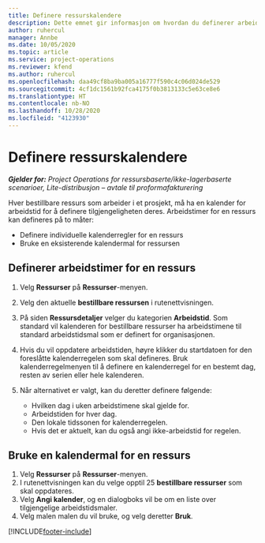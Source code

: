 ```yaml
---
title: Definere ressurskalendere
description: Dette emnet gir informasjon om hvordan du definerer arbeidstidskalendrene for ressurser i Project Operations.
author: ruhercul
manager: Annbe
ms.date: 10/05/2020
ms.topic: article
ms.service: project-operations
ms.reviewer: kfend
ms.author: ruhercul
ms.openlocfilehash: daa49cf8ba9ba005a16777f590c4c06d024de529
ms.sourcegitcommit: 4cf1dc1561b92fca4175f0b3813133c5e63ce8e6
ms.translationtype: HT
ms.contentlocale: nb-NO
ms.lasthandoff: 10/28/2020
ms.locfileid: "4123930"
---
```

# <a name="define-resource-calendars"></a>Definere ressurskalendere

_**Gjelder for:** Project Operations for ressursbaserte/ikke-lagerbaserte scenarioer, Lite-distribusjon – avtale til proformafakturering_

Hver bestillbare ressurs som arbeider i et prosjekt, må ha en kalender for arbeidstid for å definere tilgjengeligheten deres. Arbeidstimer for en ressurs kan defineres på to måter: 

   - Definere individuelle kalenderregler for en ressurs
   - Bruke en eksisterende kalendermal for ressursen

## <a name="define-a-resources-working-hours"></a>Definerer arbeidstimer for en ressurs

1. Velg **Ressurser** på **Ressurser**-menyen.
2. Velg den aktuelle **bestillbare ressursen** i rutenettvisningen.
3. På siden **Ressursdetaljer** velger du kategorien **Arbeidstid**. Som standard vil kalenderen for bestillbare ressurser ha arbeidstimene til standard arbeidstidsmal som er definert for organisasjonen.
4. Hvis du vil oppdatere arbeidstiden, høyre klikker du startdatoen for den foreslåtte kalenderregelen som skal defineres. Bruk kalenderregelmenyen til å definere en kalenderregel for en bestemt dag, resten av serien eller hele kalenderen.
5. Når alternativet er valgt, kan du deretter definere følgende:

    - Hvilken dag i uken arbeidstimene skal gjelde for.
    - Arbeidstiden for hver dag.
    - Den lokale tidssonen for kalenderregelen.
    - Hvis det er aktuelt, kan du også angi ikke-arbeidstid for regelen.

## <a name="applying-a-calendar-template-to-a-resource"></a>Bruke en kalendermal for en ressurs

1. Velg **Ressurser** på **Ressurser**-menyen.
2. I rutenettvisningen kan du velge opptil 25 **bestillbare ressurser** som skal oppdateres.
3. Velg **Angi kalender**, og en dialogboks vil be om en liste over tilgjengelige arbeidstidsmaler.
4. Velg malen malen du vil bruke, og velg deretter **Bruk**.


[!INCLUDE[footer-include](../includes/footer-banner.md)]